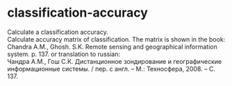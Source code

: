 # classification-accuracy
Calculate a classification accuracy.  
Calculate accuracy matrix of classification. The matrix is shown in the book:  
Chandra A.M., Ghosh. S.K. Remote sensing and geographical information system. p. 137. or translation to russian:  
Чандра А.М., Гош С.К. Дистанционное зондирование и географические информационные системы. / пер. с англ. – М.: Техносфера, 2008. – C. 137.

